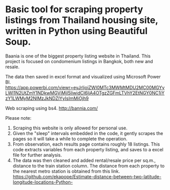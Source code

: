 # Basic tool for scraping property listings from Thailand housing site, written in Python using Beautiful Soup.

Baania is one of the biggest property listing website in Thailand. This project is focused on condomenium listings in Bangkok, both new and resale.

The data then saved in excel format and visualized using Microsoft Power BI.
https://app.powerbi.com/viewr=eyJrIjoiZWI0MTc3MWMtMDU2MC00MGYyLWI1N2UtZmY1NDkwMGViMjI5IiwidCI6IjA4OTgzZGFmLTVhY2EtNGY0NC1iYzY1LWMyM2NlMzJkNDZlYyIsImMiOjh9

Web scraping using bs4.
http://bannia.com/

Please note:
  1. Scraping this website is only allowed for personal use.
  2. Given the "sleep" intervals embedded in the code, it gently scrapes the pages so it will take a while to complete the operation.
  3. From observation, each results page contains roughly 18 listings. This code extracts variables from each property listing, and saves to a excel file for further analysis.
  4. The data was then cleaned and added rental/resale price per sq.m., distance to the train station column. The distance from each property to the nearest metro station is obtained from this link. https://github.com/ekapope/Estimate-distance-between-two-latitude-longitude-locations-Python-
